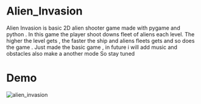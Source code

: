 # Alien_Invasion
Alien Invasion is basic 2D alien shooter game made with pygame and python . In this game the player shoot downs fleet of aliens each level. The higher the level gets , the faster the ship and aliens fleets gets and so does the game . Just made the basic game , in future i will add music and obstacles also make a another mode So stay tuned


# Demo 
![alien_invasion](https://user-images.githubusercontent.com/62751545/89983628-7d617c00-dc95-11ea-9e8c-e65af6b9b94c.png)

